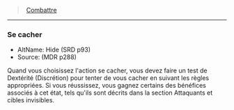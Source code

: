 ﻿---
!GenericItem
Name: Se cacher
AltName: Hide (SRD p93)
Source: (MDR p288)
Id: combat_hd.md#se-cacher
ParentLink: combat_hd.md#combattre
ParentName: Combattre
NameLevel: 3
Attributes:
  Name: Se cacher
  Markdown: >+
    ### <!--Name-->Se cacher<!--/Name-->


    - AltName: <!--AltName-->Hide (SRD p93)<!--/AltName-->

    - Source: <!--Source-->(MDR p288)<!--/Source-->


    Quand vous choisissez l'action se cacher, vous devez faire un test de Dextérité (Discrétion) pour tenter de vous cacher en suivant les règles appropriées. Si vous réussissez, vous gagnez certains des bénéfices associés à cet état, tels qu'ils sont décrits dans la section Attaquants et cibles invisibles.

  AltName: Hide (SRD p93)
  Source: (MDR p288)
AttributesDictionary: >+
  Name: Se cacher

  Markdown: >+

    ### <!--Name-->Se cacher<!--/Name-->





    - AltName: <!--AltName-->Hide (SRD p93)<!--/AltName-->



    - Source: <!--Source-->(MDR p288)<!--/Source-->





    Quand vous choisissez l'action se cacher, vous devez faire un test de Dextérité (Discrétion) pour tenter de vous cacher en suivant les règles appropriées. Si vous réussissez, vous gagnez certains des bénéfices associés à cet état, tels qu'ils sont décrits dans la section Attaquants et cibles invisibles.



  AltName: Hide (SRD p93)

  Source: (MDR p288)

---
> [Combattre](hd_combat.md)

---

### Se cacher

- AltName: Hide (SRD p93)
- Source: (MDR p288)

Quand vous choisissez l'action se cacher, vous devez faire un test de Dextérité (Discrétion) pour tenter de vous cacher en suivant les règles appropriées. Si vous réussissez, vous gagnez certains des bénéfices associés à cet état, tels qu'ils sont décrits dans la section Attaquants et cibles invisibles.

